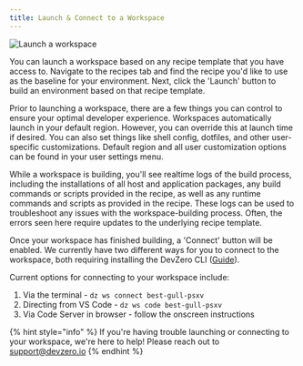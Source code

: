```yaml
---
title: Launch & Connect to a Workspace
---
```

![Launch a workspace](../.gitbook/assets/CleanShot%202024-05-01%20at%2020.53.52@2x%20(1).png)

You can launch a workspace based on any recipe template that you have access to. Navigate to the recipes tab and find the recipe you'd like to use as the baseline for your environment. Next, click the 'Launch' button to build an environment based on that recipe template.

Prior to launching a workspace, there are a few things you can control to ensure your optimal developer experience. Workspaces automatically launch in your default region. However, you can override this at launch time if desired. You can also set things like shell config, dotfiles, and other user-specific customizations. Default region and all user customization options can be found in your user settings menu.

While a workspace is building, you'll see realtime logs of the build process, including the installations of all host and application packages, any build commands or scripts provided in the recipe, as well as any runtime commands and scripts as provided in the recipe. These logs can be used to troubleshoot any issues with the workspace-building process. Often, the errors seen here require updates to the underlying recipe template.

Once your workspace has finished building, a 'Connect' button will be enabled. We currently have two different ways for you to connect to the workspace, both requiring installing the DevZero CLI ([Guide](./../references/cli-man-page/install-the-cli.md)).

Current options for connecting to your workspace include:

1. Via the terminal - `dz ws connect best-gull-psxv`
2. Directing from VS Code - `dz ws code best-gull-psxv`
3. Via Code Server in browser - follow the onscreen instructions

{% hint style="info" %}
If you're having trouble launching or connecting to your workspace, we're here to help! Please reach out to support@devzero.io
{% endhint %}
